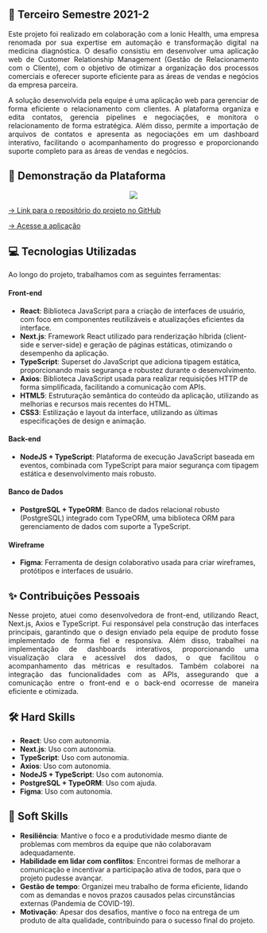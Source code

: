 ## 📝 Terceiro Semestre 2021-2

<p align="justify">
Este projeto foi realizado em colaboração com a Ionic Health, uma empresa renomada por sua expertise em automação e transformação digital na medicina diagnóstica. O desafio consistiu em 
desenvolver uma aplicação web de Customer Relationship Management (Gestão de Relacionamento com o Cliente), com o objetivo de otimizar a organização dos processos comerciais e oferecer 
suporte eficiente para as áreas de vendas e negócios da empresa parceira.
</p>

<p align="justify">
A solução desenvolvida pela equipe é uma aplicação web para gerenciar de forma eficiente o relacionamento com clientes. A plataforma organiza e edita contatos, gerencia pipelines e 
negociações, e monitora o relacionamento de forma estratégica. Além disso, permite a importação de arquivos de contatos e apresenta as negociações em um dashboard interativo, facilitando 
o acompanhamento do progresso e proporcionando suporte completo para as áreas de vendas e negócios.
</p>

## 🚀 Demonstração da Plataforma

<p align="center">
  <img src="https://github.com/deborafaria01/TG-fatec/blob/main/Gifs/%234-archive-won-dashboard.gif">
</p>

[→ Link para o repositório do projeto no GitHub](https://github.com/deborafaria01/api-sem3-target-crm/tree/main)

[→ Acesse a aplicação](https://targetcrm.vercel.app/)

## 💻 Tecnologias Utilizadas
Ao longo do projeto, trabalhamos com as seguintes ferramentas:

#### Front-end
- **React**: Biblioteca JavaScript para a criação de interfaces de usuário, com foco em componentes reutilizáveis e atualizações eficientes da interface.
- **Next.js**: Framework React utilizado para renderização híbrida (client-side e server-side) e geração de páginas estáticas, otimizando o desempenho da aplicação.
- **TypeScript**: Superset do JavaScript que adiciona tipagem estática, proporcionando mais segurança e robustez durante o desenvolvimento.
- **Axios**: Biblioteca JavaScript usada para realizar requisições HTTP de forma simplificada, facilitando a comunicação com APIs.
- **HTML5**: Estruturação semântica do conteúdo da aplicação, utilizando as melhorias e recursos mais recentes do HTML.
- **CSS3**: Estilização e layout da interface, utilizando as últimas especificações de design e animação.

#### Back-end
- **NodeJS + TypeScript**: Plataforma de execução JavaScript baseada em eventos, combinada com TypeScript para maior segurança com tipagem estática e desenvolvimento mais robusto.

#### Banco de Dados
- **PostgreSQL + TypeORM**: Banco de dados relacional robusto (PostgreSQL) integrado com TypeORM, uma biblioteca ORM para gerenciamento de dados com suporte a TypeScript.

#### Wireframe
- **Figma**: Ferramenta de design colaborativo usada para criar wireframes, protótipos e interfaces de usuário.

## ✨ Contribuições Pessoais

<p align="justify">
Nesse projeto, atuei como desenvolvedora de front-end, utilizando React, Next.js, Axios e TypeScript. Fui responsável pela construção das interfaces principais, garantindo que o design 
enviado pela equipe de produto fosse implementado de forma fiel e responsiva. Além disso, trabalhei na implementação de dashboards interativos, proporcionando uma visualização clara e 
acessível dos dados, o que facilitou o acompanhamento das métricas e resultados. Também colaborei na integração das funcionalidades com as APIs, assegurando que a comunicação entre o 
front-end e o back-end ocorresse de maneira eficiente e otimizada.
</p>

## 🛠️ Hard Skills

- **React**: Uso com autonomia.
- **Next.js**: Uso com autonomia.
- **TypeScript**: Uso com autonomia.
- **Axios**: Uso com autonomia.
- **NodeJS + TypeScript**: Uso com autonomia.
- **PostgreSQL + TypeORM**: Uso com ajuda.
- **Figma**: Uso com autonomia.

## 🌱 Soft Skills

- **Resiliência**: Mantive o foco e a produtividade mesmo diante de problemas com membros da equipe que não colaboravam adequadamente.
- **Habilidade em lidar com conflitos**: Encontrei formas de melhorar a comunicação e incentivar a participação ativa de todos, para que o projeto pudesse avançar.
- **Gestão de tempo**: Organizei meu trabalho de forma eficiente, lidando com as demandas e novos prazos causados pelas circunstâncias externas (Pandemia de COVID-19).
- **Motivação**: Apesar dos desafios, mantive o foco na entrega de um produto de alta qualidade, contribuindo para o sucesso final do projeto.



